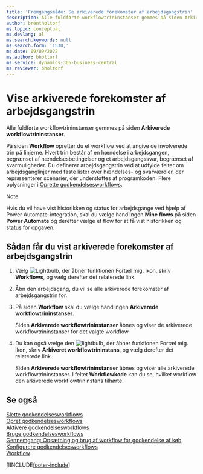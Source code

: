 ```yaml
---
title: 'Fremgangsmåde: Se arkiverede forekomster af arbejdsgangstrin'
description: Alle fuldførte workflowtrininstanser gemmes på siden Arkiverede workflowtrininstanser. Hvert trin består af en arbejdsgangs hændelse og en arbejdsgangs respons.
author: brentholtorf
ms.topic: conceptual
ms.devlang: al
ms.search.keywords: null
ms.search.form: '1530,'
ms.date: 09/09/2022
ms.author: bholtorf
ms.service: dynamics-365-business-central
ms.reviewer: bholtorf
---
```

# Vise arkiverede forekomster af arbejdsgangstrin

Alle fuldførte workflowtrininstanser gemmes på siden **Arkiverede workflowtrininstanser**.  

På siden **Workflow** opretter du et workflow ved at angive de involverede trin på linjerne. Hvert trin består af en hændelse i arbejdsgangen, begrænset af hændelsesbetingelser og et arbejdsgangssvar, begrænset af svarmuligheder. Du definerer arbejdsgangstrin ved at udfylde felter om arbejdsganglinjer med faste lister over hændelses- og svarværdier, der repræsenterer scenarier, der understøttes af programkoden. Flere oplysninger i [Oprette godkendelsesworkflows](across-how-to-create-workflows.md).  

> [!NOTE]
> Hvis du vil have vist historikken og status for arbejdsgange ved hjælp af Power Automate-integration, skal du vælge handlingen **Mine flows** på siden **Power Automate** og derefter vælge et flow for at få vist historikken og status for opgaven.

## Sådan får du vist arkiverede forekomster af arbejdsgangstrin

1. Vælg ![Lightbulb, der åbner funktionen Fortæl mig.](media/ui-search/search_small.png "Fortæl mig, hvad du vil foretage dig") ikon, skriv **Workflows**, og vælg derefter det relaterede link.  
2. Åbn den arbejdsgang, du vil se alle arkiverede forekomster af arbejdsgangstrin for.  
3. På siden **Workflow** skal du vælge handlingen **Arkiverede workflowtrininstanser**.  

   Siden **Arkiverede workflowtrininstanser** åbnes og viser de arkiverede workflowtrininstanser for det valgte workflow.  
4. Du kan også vælge den ![lightbulb, der åbner funktionen Fortæl mig.](media/ui-search/search_small.png "Fortæl mig, hvad du vil foretage dig") ikon, skriv **Arkiveret workflowtrininstans**, og vælg derefter det relaterede link.  

   Siden **Arkiverede workflowtrininstanser** åbnes og viser alle arkiverede workflowtrininstanser. I feltet **Workflowkode** kan du se, hvilket workflow den arkiverede workflowtrininstans tilhørte.  

## Se også

[Slette godkendelsesworkflows](across-how-to-delete-workflows.md)  
[Opret godkendelsesworkflows](across-how-to-create-workflows.md)  
[Aktivere godkendelsesworkflows](across-how-to-enable-workflows.md)  
[Bruge godkendelsesworkflows](across-use-workflows.md)  
[Gennemgang: Opsætning og brug af workflow for godkendelse af køb](walkthrough-setting-up-and-using-a-purchase-approval-workflow.md)  
[Konfigurere godkendelsesworkflows](across-set-up-workflows.md)  
[Workflow](across-workflow.md)

[!INCLUDE[footer-include](includes/footer-banner.md)]
